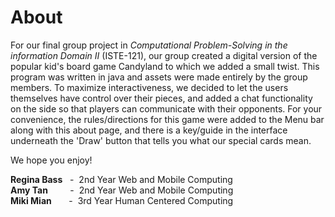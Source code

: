 # About

For our final group project in *Computational Problem-Solving in the information Domain II* (ISTE-121), our group created a digital version of the popular kid's board game Candyland to which we added a small twist. This program was written in java and assets were made entirely by the group members. To maximize interactiveness, we decided to let the users themselves have control over their pieces, and added a chat functionality on the side so that players can communicate with their opponents. For your convenience, the rules/directions for this game were added to the Menu bar along with this about page, and there is a key/guide in the interface underneath the 'Draw' button that tells you what our special cards mean. 

We hope you enjoy!

<strong>Regina Bass</strong>  &nbsp; - &nbsp;2nd Year Web and Mobile Computing <br />
<strong>Amy Tan</strong> &nbsp;&nbsp;&nbsp;&nbsp;&nbsp;&nbsp;&nbsp;    -  &nbsp;2nd Year Web and Mobile Computing <br />
<strong>Miki Mian</strong> &nbsp;&nbsp;&nbsp;&nbsp;&nbsp;   -  &nbsp;3rd Year Human Centered Computing
